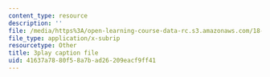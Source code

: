 ```yaml
---
content_type: resource
description: ''
file: /media/https%3A/open-learning-course-data-rc.s3.amazonaws.com/18-086-mathematical-methods-for-engineers-ii-spring-2006/41637a7880f58a7bad26209eacf9ff41_sleOqiMUTXE.srt
file_type: application/x-subrip
resourcetype: Other
title: 3play caption file
uid: 41637a78-80f5-8a7b-ad26-209eacf9ff41
---
```

